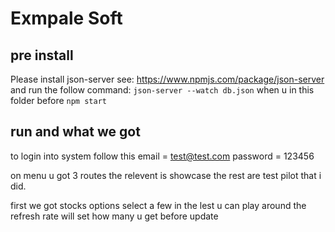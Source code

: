 # Exmpale Soft
## pre install
Please install json-server see: https://www.npmjs.com/package/json-server
 and run the follow command: `json-server --watch db.json` when u in this folder before `npm start`
## run and what we got
to login into system follow this 
email = test@test.com
password = 123456

on menu u got 3 routes the relevent is showcase
the rest are test pilot that i did.

first we got stocks options select a few 
in the lest u can play around
the refresh rate will set how many u get before update
